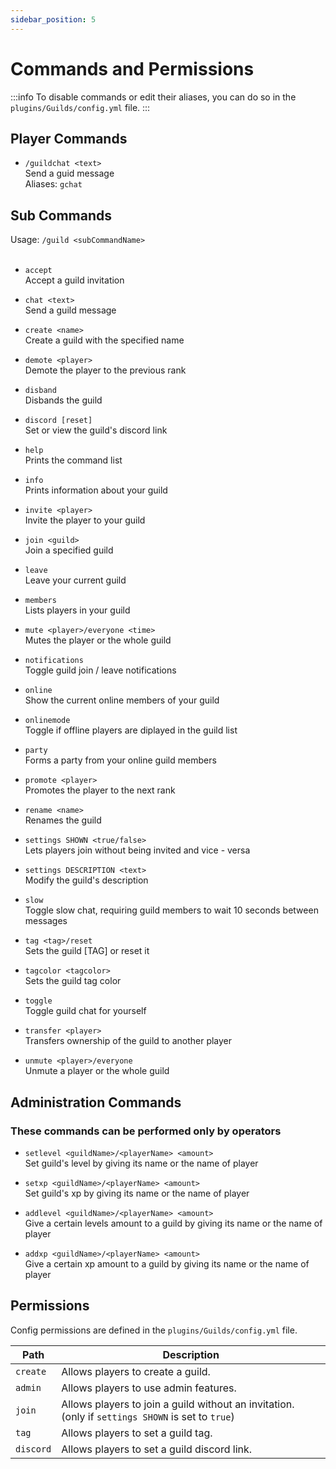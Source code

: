 ```yaml
---
sidebar_position: 5
---
```


# Commands and Permissions

:::info
To disable commands or edit their aliases, you can do so in the `plugins/Guilds/config.yml` file.
:::

## Player Commands

- `/guildchat <text>` <br/>
  Send a guid message <br/>
  Aliases: `gchat`

## Sub Commands

Usage: `/guild <subCommandName>` <br/> <br/>

- `accept` <br/>
  Accept a guild invitation <br/>

- `chat <text>` <br/>
  Send a guild message <br/>

- `create <name>` <br/>
  Create a guild with the specified name <br/>

- `demote <player>` <br/>
  Demote the player to the previous rank <br/>

- `disband` <br/>
  Disbands the guild <br/>

- `discord [reset]` <br/>
  Set or view the guild's discord link <br/>

- `help` <br/>
  Prints the command list <br/>

- `info` <br/>
  Prints information about your guild <br/>

- `invite <player>` <br/>
  Invite the player to your guild <br/>

- `join <guild>` <br/>
  Join a specified guild <br/>

- `leave` <br/>
  Leave your current guild <br/>

- `members` <br/>
  Lists players in your guild <br/>

- `mute <player>/everyone <time>` <br/>
  Mutes the player or the whole guild <br/>

- `notifications` <br/>
  Toggle guild join / leave notifications <br/>

- `online` <br/>
  Show the current online members of your guild <br/>

- `onlinemode` <br/>
  Toggle if offline players are diplayed in the guild list <br/>

- `party` <br/>
  Forms a party from your online guild members <br/>

- `promote <player>` <br/>
  Promotes the player to the next rank <br/>

- `rename <name>` <br/>
  Renames the guild <br/>

- `settings SHOWN <true/false>` <br/>
  Lets players join without being invited and vice - versa <br/>

- `settings DESCRIPTION <text>` <br/>
  Modify the guild's description <br/>

- `slow` <br/>
  Toggle slow chat, requiring guild members to wait 10 seconds between messages <br/>

- `tag <tag>/reset` <br/>
  Sets the guild [TAG] or reset it <br/>

- `tagcolor <tagcolor>` <br/>
  Sets the guild tag color <br/>

- `toggle` <br/>
  Toggle guild chat for yourself <br/>

- `transfer <player>` <br/>
  Transfers ownership of the guild to another player <br/>

- `unmute <player>/everyone` <br/>
  Unmute a player or the whole guild <br/>

## Administration Commands

### These commands can be performed only by operators

- `setlevel <guildName>/<playerName> <amount>` <br/>
  Set guild's level by giving its name or the name of player<br/>

- `setxp <guildName>/<playerName> <amount>` <br/>
  Set guild's xp by giving its name or the name of player<br/>

- `addlevel <guildName>/<playerName> <amount>` <br/>
  Give a certain levels amount to a guild by giving its name or the name of player<br/>

- `addxp <guildName>/<playerName> <amount>` <br/>
  Give a certain xp amount to a guild by giving its name or the name of player<br/>

## Permissions

Config permissions are defined in the `plugins/Guilds/config.yml` file. <br/>

| Path      | Description                                                                                       |
|-----------|---------------------------------------------------------------------------------------------------|
| `create`  | Allows players to create a guild.                                                                 |
| `admin`   | Allows players to use admin features.                                                             |
| `join`    | Allows players to join a guild without an invitation. (only if `settings SHOWN` is set to `true`) |
| `tag`     | Allows players to set a guild tag.                                                                |
| `discord` | Allows players to set a guild discord link.                                                       |
